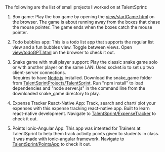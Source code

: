The following are the list of small projects I worked on at TalentSprint:
1. Box game: 
    Play the box game by opening the [view/startGame.html](https://adityantamarapu.github.io/TalentSprintProjects/TalentSprint/view/startGame.html) on the browser.
    The game is about running away from the boxes that chase the mouse pointer.
    The game ends when the boxes catch the mouse pointer.

3. Todo bubbles app: 
    This is a todo list app that supports the regular list view and a fun bubbles view.
    Toggle between views.
    Open [view/todoGPT.html](https://adityantamarapu.github.io/TalentSprintProjects/TalentSprint/view/todoGPT.html) on the browser to check it out.

4. Snake game with muli player support: 
   Play the classic snake game solo or with another player on the same LAN.
   Used socket.io to set up two client-server connections.   
   Requires to have [Node.js](https://nodejs.org/en/download) installed.
   Download the snake_game folder from [TalentSprintProjects/TalentSprint](https://github.com/adityantamarapu/TalentSprintProjects/tree/main/TalentSprint).
   Run "npm install" to load dependencies and "node server.js" in the command line from the downloaded snake_game directory to play.

5. Expense Tracker React-Native App:
    Track, search and chart/ plot your expenses with this expense tracking react-native app. Built to learn react-native development.
    Navigate to [TalentSprint/ExpenseTracker](https://github.com/adityantamarapu/TalentSprintProjects/tree/main/TalentSprint/ExpenseTracker_) to check it out.

6. Points Ionic-Angular App:
    This app was intented for Trainers at TalentSprint to help them track activity points given to students in class. It was made with ionic-angular framework. 
    Navigate to [TalentSprint/PointsApp](https://github.com/adityantamarapu/TalentSprintProjects/tree/main/TalentSprint/PointsApp_) to check it out.
